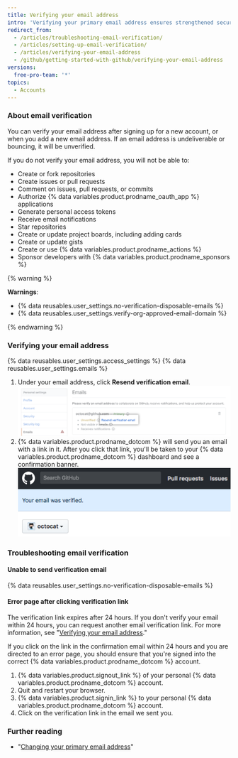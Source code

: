```yaml
---
title: Verifying your email address
intro: 'Verifying your primary email address ensures strengthened security, allows {% data variables.product.prodname_dotcom %} staff to better assist you if you forget your password, and gives you access to more features on {% data variables.product.prodname_dotcom %}.'
redirect_from:
  - /articles/troubleshooting-email-verification/
  - /articles/setting-up-email-verification/
  - /articles/verifying-your-email-address
  - /github/getting-started-with-github/verifying-your-email-address
versions:
  free-pro-team: '*'
topics:
  - Accounts
---
```

### About email verification

You can verify your email address after signing up for a new account, or when you add a new email address. If an email address is undeliverable or bouncing, it will be unverified.

If you do not verify your email address, you will not be able to:
  - Create or fork repositories
  - Create issues or pull requests
  - Comment on issues, pull requests, or commits
  - Authorize {% data variables.product.prodname_oauth_app %} applications
  - Generate personal access tokens
  - Receive email notifications
  - Star repositories
  - Create or update project boards, including adding cards
  - Create or update gists
  - Create or use {% data variables.product.prodname_actions %}
  - Sponsor developers with {% data variables.product.prodname_sponsors %}

{% warning %}

**Warnings**:

- {% data reusables.user_settings.no-verification-disposable-emails %}
- {% data reusables.user_settings.verify-org-approved-email-domain %}

{% endwarning %}

### Verifying your email address

{% data reusables.user_settings.access_settings %}
{% data reusables.user_settings.emails %}
1. Under your email address, click **Resend verification email**.
  ![Resend verification email link](/assets/images/help/settings/email-verify-button.png)
4. {% data variables.product.prodname_dotcom %} will send you an email with a link in it. After you click that link, you'll be taken to your {% data variables.product.prodname_dotcom %} dashboard and see a confirmation banner.
  ![Banner confirming that your email was verified](/assets/images/help/settings/email-verification-confirmation-banner.png)

### Troubleshooting email verification

#### Unable to send verification email

{% data reusables.user_settings.no-verification-disposable-emails %}

#### Error page after clicking verification link

The verification link expires after 24 hours. If you don't verify your email within 24 hours, you can request another email verification link. For more information, see "[Verifying your email address](/articles/verifying-your-email-address)."

If you click on the link in the confirmation email within 24 hours and you are directed to an error page, you should ensure that you're signed into the correct {% data variables.product.prodname_dotcom %} account.

1. {% data variables.product.signout_link %} of your personal {% data variables.product.prodname_dotcom %} account.
2. Quit and restart your browser.
3. {% data variables.product.signin_link %} to your personal {% data variables.product.prodname_dotcom %} account.
4. Click on the verification link in the email we sent you.

### Further reading

- "[Changing your primary email address](/articles/changing-your-primary-email-address)"
